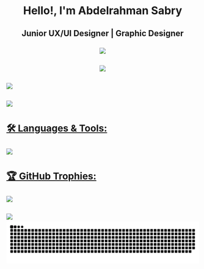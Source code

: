 <h1 align="center">Hello!, I'm Abdelrahman Sabry</h1>

<h2 align="center">Junior UX/UI Designer | Graphic Designer

  <p align="center"> <!-- Google Me -->
    <a href="https://www.google.com.eg/search?q=Abdelrahman+Sabry">
      <img src="https://readme-typing-svg.herokuapp.com/?lines=Visit%20my%20LinkedIn%20Profile;I%20Post%20Insightful%20Content;Follow%20to%20get%20New%20Updates&font=Bold%20Code&center=true&height=55&color=30D050&pause=1750&size=20">
  </p>

  <p align="center">
      <img src="https://komarev.com/ghpvc/?username=Sabryy0&color=4010B0" height="30"/>
  </p>

  <p align="left"> 
    <a href="https://www.linkedin.com/in/abdelrahman-sabry001">
      <img src="https://img.shields.io/badge/LinkedIn-0060A0?style=for-the-badge&logo=linkedin&logoColor=white" height="40"/>
 </p>
       <p align="left"> 
    <a href="https://www.behance.net/Sabryy">
      <img src="https://img.shields.io/badge/Behance-0054F7?style=for-the-badge&logo=behance&logoColor=white)" height="40"/>
  </p>

<h3 align="left">🛠️ Languages & Tools:</h3>
  <p align="left">
    <img src="https://skillicons.dev/icons?i=figma,ps,html,javascript,css,cpp,perline=11"/>
  </p>

<h3 align="left">🏆 GitHub Trophies:</h3>
  <p align="left">
      <img src="https://github-profile-trophy.vercel.app/?username=Sabryy0&theme=onestar&row=1&column=7"/>
  </p>
  
  <p align="left">
      <img src="https://github-readme-stats.vercel.app/api/top-langs?username=Sabryy0&layout=compact&langs_count=5&theme=codeSTACKr"/>
    <a/> <!-- Snake -->
      <img src="https://raw.githubusercontent.com/platane/snk/output/github-contribution-grid-snake-dark.svg">
  </p>
